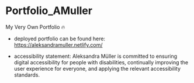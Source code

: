 # Portfolio_AMuller

My Very Own Portfolio 🔥

- deployed portfolio can be found here: https://aleksandramuller.netlify.com/

- accessibility statement:
Aleksandra Müller is committed to ensuring digital accessibility for people with disabilities, continually improving the user experience for everyone, and applying the relevant accessibility standards.
